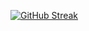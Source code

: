 [![GitHub Streak](https://streak-stats.demolab.com/?user=ardiente-ken)](https://git.io/streak-stats)
